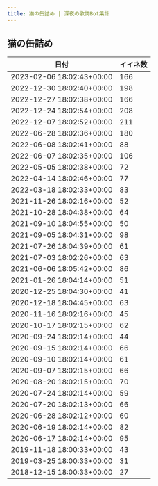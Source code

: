 ```yaml
---
title: 猫の缶詰め | 深夜の歌詞Bot集計
---
```

## 猫の缶詰め

|日付|イイネ数|
|-|-|
|2023-02-06 18:02:43+00:00|166|
|2022-12-30 18:02:40+00:00|198|
|2022-12-27 18:02:38+00:00|166|
|2022-12-24 18:02:54+00:00|208|
|2022-12-07 18:02:52+00:00|211|
|2022-06-28 18:02:36+00:00|180|
|2022-06-08 18:02:41+00:00|88|
|2022-06-07 18:02:35+00:00|106|
|2022-05-05 18:02:38+00:00|72|
|2022-04-14 18:02:46+00:00|77|
|2022-03-18 18:02:33+00:00|83|
|2021-11-26 18:02:16+00:00|52|
|2021-10-28 18:04:38+00:00|64|
|2021-09-10 18:04:55+00:00|50|
|2021-09-05 18:04:31+00:00|98|
|2021-07-26 18:04:39+00:00|61|
|2021-07-03 18:02:26+00:00|63|
|2021-06-06 18:05:42+00:00|86|
|2021-01-26 18:04:14+00:00|51|
|2020-12-25 18:04:30+00:00|41|
|2020-12-18 18:04:45+00:00|63|
|2020-11-16 18:02:16+00:00|45|
|2020-10-17 18:02:15+00:00|62|
|2020-09-24 18:02:14+00:00|44|
|2020-09-15 18:02:14+00:00|66|
|2020-09-10 18:02:14+00:00|61|
|2020-09-07 18:02:15+00:00|66|
|2020-08-20 18:02:15+00:00|70|
|2020-07-24 18:02:14+00:00|59|
|2020-07-20 18:02:13+00:00|66|
|2020-06-28 18:02:12+00:00|60|
|2020-06-19 18:02:14+00:00|82|
|2020-06-17 18:02:14+00:00|95|
|2019-11-18 18:00:33+00:00|43|
|2019-03-25 18:00:33+00:00|31|
|2018-12-15 18:00:33+00:00|27|

